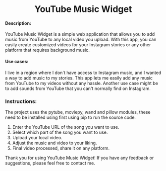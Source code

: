 
<h1 style="text-align:center;">YouTube Music Widget</h1>

<h4>Description:</h4>
<p> YouTube Music Widget is a simple web application that allows you to add music from YouTube to any local video you upload. With this app, you can easily create customized videos for your Instagram stories or any other platform that requires background music.</p>

<h4>Use cases:</h4>
<p> I live in a region where I don't have access to Instagram music, and I wanted a way to add music to my stories. This app lets me easily add any music from YouTube to my videos without any hassle. Another use case might be to add sounds from YouTube that you can't normally find on Instagram.</p>

<h3>Instructions:</h3>

The project uses the pytube, moviepy, wand and pillow modules, these need to be installed using first using pip to run the source code.

<ol>
  <li>Enter the YouTube URL of the song you want to use.</li>
  <li>Select which part of the song you want to use.</li>
  <li>Upload your local video.</li>
  <li>Adjust the music and video to your liking.</li>
  <li>Final video processed, share it on any platform.</li>
</ol>

<p>Thank you for using YouTube Music Widget! If you have any feedback or suggestions, please feel free to contact me.</p>
